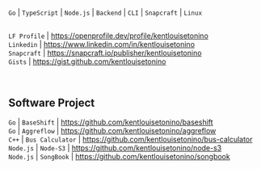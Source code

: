 ``Go`` | ``TypeScript`` | ``Node.js`` | ``Backend`` | ``CLI`` | ``Snapcraft`` | ``Linux``

##
``LF Profile`` | https://openprofile.dev/profile/kentlouisetonino <br />
``Linkedin`` | https://www.linkedin.com/in/kentlouisetonino <br />
``Snapcraft`` | https://snapcraft.io/publisher/kentlouisetonino <br />
``Gists`` | https://gist.github.com/kentlouisetonino

<br />

## Software Project
``Go`` | ``BaseShift`` | https://github.com/kentlouisetonino/baseshift <br />
``Go`` | ``Aggreflow`` | https://github.com/kentlouisetonino/aggreflow <br />
``C++`` | ``Bus Calculator`` | https://github.com/kentlouisetonino/bus-calculator <br />
``Node.js`` | ``Node-S3`` | https://github.com/kentlouisetonino/node-s3 <br />
``Node.js`` | ``SongBook`` | https://github.com/kentlouisetonino/songbook <br />
